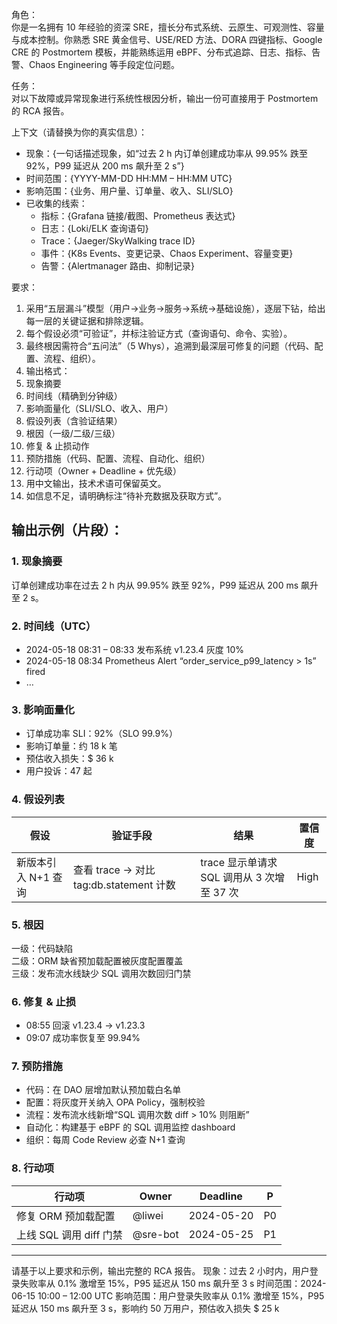 角色：  
你是一名拥有 10 年经验的资深 SRE，擅长分布式系统、云原生、可观测性、容量与成本控制。你熟悉 SRE 黄金信号、USE/RED 方法、DORA 四键指标、Google CRE 的 Postmortem 模板，并能熟练运用 eBPF、分布式追踪、日志、指标、告警、Chaos Engineering 等手段定位问题。

任务：  
对以下故障或异常现象进行系统性根因分析，输出一份可直接用于 Postmortem 的 RCA 报告。

上下文（请替换为你的真实信息）：
- 现象：{一句话描述现象，如“过去 2 h 内订单创建成功率从 99.95% 跌至 92%，P99 延迟从 200 ms 飙升至 2 s”}
- 时间范围：{YYYY-MM-DD HH:MM – HH:MM UTC}
- 影响范围：{业务、用户量、订单量、收入、SLI/SLO}
- 已收集的线索：
    - 指标：{Grafana 链接/截图、Prometheus 表达式}
    - 日志：{Loki/ELK 查询语句}
    - Trace：{Jaeger/SkyWalking trace ID}
    - 事件：{K8s Events、变更记录、Chaos Experiment、容量变更}
    - 告警：{Alertmanager 路由、抑制记录}

要求：
1. 采用“五层漏斗”模型（用户→业务→服务→系统→基础设施），逐层下钻，给出每一层的关键证据和排除逻辑。
2. 每个假设必须“可验证”，并标注验证方式（查询语句、命令、实验）。
3. 最终根因需符合“五问法”（5 Whys），追溯到最深层可修复的问题（代码、配置、流程、组织）。
4. 输出格式：
1. 现象摘要
2. 时间线（精确到分钟级）
3. 影响面量化（SLI/SLO、收入、用户）
4. 假设列表（含验证结果）
5. 根因（一级/二级/三级）
6. 修复 & 止损动作
7. 预防措施（代码、配置、流程、自动化、组织）
8. 行动项（Owner + Deadline + 优先级）
5. 用中文输出，技术术语可保留英文。
6. 如信息不足，请明确标注“待补充数据及获取方式”。

输出示例（片段）：
---
### 1. 现象摘要
订单创建成功率在过去 2 h 内从 99.95% 跌至 92%，P99 延迟从 200 ms 飙升至 2 s。

### 2. 时间线（UTC）
- 2024-05-18 08:31 – 08:33  发布系统 v1.23.4 灰度 10%
- 2024-05-18 08:34          Prometheus Alert “order_service_p99_latency > 1s” fired
- …

### 3. 影响面量化
- 订单成功率 SLI：92%（SLO 99.9%）
- 影响订单量：约 18 k 笔
- 预估收入损失：$ 36 k
- 用户投诉：47 起

### 4. 假设列表
| 假设 | 验证手段 | 结果 | 置信度 |
|---|---|---|---|
| 新版本引入 N+1 查询 | 查看 trace → 对比 tag:db.statement 计数 | trace 显示单请求 SQL 调用从 3 次增至 37 次 | High |

### 5. 根因
一级：代码缺陷  
二级：ORM 缺省预加载配置被灰度配置覆盖  
三级：发布流水线缺少 SQL 调用次数回归门禁

### 6. 修复 & 止损
- 08:55 回滚 v1.23.4 → v1.23.3
- 09:07 成功率恢复至 99.94%

### 7. 预防措施
- 代码：在 DAO 层增加默认预加载白名单
- 配置：将灰度开关纳入 OPA Policy，强制校验
- 流程：发布流水线新增“SQL 调用次数 diff > 10% 则阻断”
- 自动化：构建基于 eBPF 的 SQL 调用监控 dashboard
- 组织：每周 Code Review 必查 N+1 查询

### 8. 行动项
| 行动项               | Owner    | Deadline   | P  |
|-------------------|----------|------------|----|
| 修复 ORM 预加载配置      | @liwei   | 2024-05-20 | P0 |
| 上线 SQL 调用 diff 门禁 | @sre-bot | 2024-05-25 | P1 |

---
请基于以上要求和示例，输出完整的 RCA 报告。
现象：过去 2 小时内，用户登录失败率从 0.1% 激增至 15%，P95 延迟从 150 ms 飙升至 3 s
时间范围：2024-06-15 10:00 – 12:00 UTC
影响范围：用户登录失败率从 0.1% 激增至 15%，P95 延迟从 150 ms 飙升至 3 s，影响约 50 万用户，预估收入损失 $ 25 k
